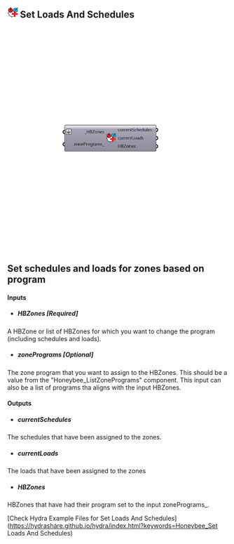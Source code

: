 ## ![](../../images/icons/Set_Loads_And_Schedules.png) Set Loads And Schedules

![](../../images/components/Set_Loads_And_Schedules.png)

Set schedules and loads for zones based on program 
 -
 

#### Inputs
* ##### HBZones [Required]
A HBZone or list of HBZones for which you want to change the program (including schedules and loads).
* ##### zonePrograms [Optional]
The zone program that you want to assign to the HBZones.  This should be a value from the "Honeybee_ListZonePrograms" component.  This input can also be a list of programs tha aligns with the input HBZones.

#### Outputs
* ##### currentSchedules
The schedules that have been assigned to the zones.
* ##### currentLoads
The loads that have been assigned to the zones
* ##### HBZones
HBZones that have had their program set to the input zonePrograms_.


[Check Hydra Example Files for Set Loads And Schedules](https://hydrashare.github.io/hydra/index.html?keywords=Honeybee_Set Loads And Schedules)